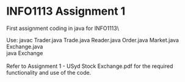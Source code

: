 # INFO1113 Assignment 1
First assignment coding in java for INFO1113\

Use: javac Trader.java Trade.java Reader.java Order.java Market.java Exchange.java\
java Exchange\
\
Refer to Assignment 1 - USyd Stock Exchange.pdf for the required functionality and use of the code.
